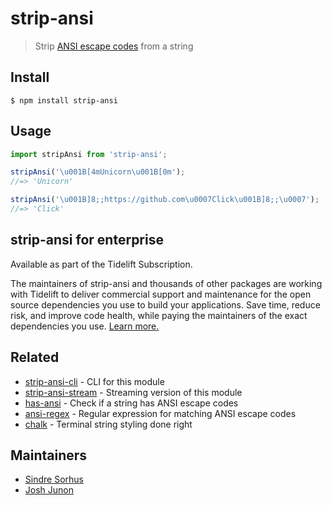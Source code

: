 # strip-ansi

> Strip [ANSI escape codes](https://en.wikipedia.org/wiki/ANSI_escape_code) from a string

## Install

```
$ npm install strip-ansi
```

## Usage

```js
import stripAnsi from 'strip-ansi';

stripAnsi('\u001B[4mUnicorn\u001B[0m');
//=> 'Unicorn'

stripAnsi('\u001B]8;;https://github.com\u0007Click\u001B]8;;\u0007');
//=> 'Click'
```

## strip-ansi for enterprise

Available as part of the Tidelift Subscription.

The maintainers of strip-ansi and thousands of other packages are working with Tidelift to deliver commercial support and maintenance for the open source dependencies you use to build your applications. Save time, reduce risk, and improve code health, while paying the maintainers of the exact dependencies you use. [Learn more.](https://tidelift.com/subscription/pkg/npm-strip-ansi?utm_source=npm-strip-ansi\&utm_medium=referral\&utm_campaign=enterprise\&utm_term=repo)

## Related

* [strip-ansi-cli](https://github.com/chalk/strip-ansi-cli) - CLI for this module
* [strip-ansi-stream](https://github.com/chalk/strip-ansi-stream) - Streaming version of this module
* [has-ansi](https://github.com/chalk/has-ansi) - Check if a string has ANSI escape codes
* [ansi-regex](https://github.com/chalk/ansi-regex) - Regular expression for matching ANSI escape codes
* [chalk](https://github.com/chalk/chalk) - Terminal string styling done right

## Maintainers

* [Sindre Sorhus](https://github.com/sindresorhus)
* [Josh Junon](https://github.com/qix-)
